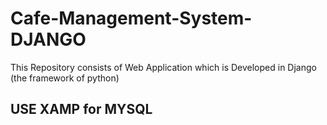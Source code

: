 # Cafe-Management-System-DJANGO
 This Repository consists of  Web Application which is Developed in Django (the framework of python)
 
 ## USE XAMP for MYSQL
